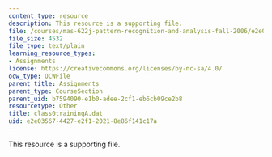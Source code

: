 ```yaml
---
content_type: resource
description: This resource is a supporting file.
file: /courses/mas-622j-pattern-recognition-and-analysis-fall-2006/e2e035674427e2f120218e86f141c17a_class0trainingA.dat
file_size: 4532
file_type: text/plain
learning_resource_types:
- Assignments
license: https://creativecommons.org/licenses/by-nc-sa/4.0/
ocw_type: OCWFile
parent_title: Assignments
parent_type: CourseSection
parent_uid: b7594090-e1b0-adee-2cf1-eb6cb09ce2b8
resourcetype: Other
title: class0trainingA.dat
uid: e2e03567-4427-e2f1-2021-8e86f141c17a
---
```

This resource is a supporting file.